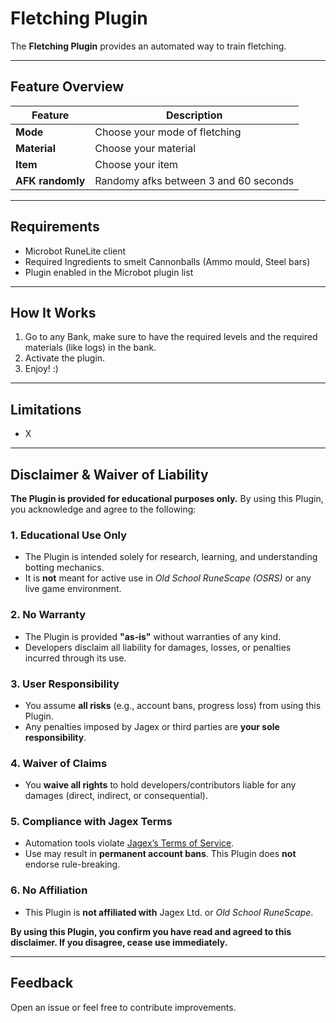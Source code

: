 # Fletching Plugin


The **Fletching Plugin** provides an automated way to train fletching.

---

## Feature Overview

| Feature          | Description                           |
|------------------|---------------------------------------|
| **Mode**         | Choose your mode of fletching         |
| **Material**     | Choose your material                  |
| **Item**         | Choose your item                      |
| **AFK randomly** | Randomy afks between 3 and 60 seconds |

---

## Requirements
- Microbot RuneLite client
- Required Ingredients to smelt Cannonballs (Ammo mould, Steel bars)
- Plugin enabled in the Microbot plugin list

---

## How It Works

1. Go to any Bank, make sure to have the required levels and the required materials (like logs) in the bank.
2. Activate the plugin.
3. Enjoy! :)

---

## Limitations
- X

---

## Disclaimer & Waiver of Liability

**The Plugin is provided for educational purposes only.** By using this Plugin, you acknowledge and agree to the following:

### 1. Educational Use Only
- The Plugin is intended solely for research, learning, and understanding botting mechanics.
- It is **not** meant for active use in *Old School RuneScape (OSRS)* or any live game environment.

### 2. No Warranty
- The Plugin is provided **"as-is"** without warranties of any kind.
- Developers disclaim all liability for damages, losses, or penalties incurred through its use.

### 3. User Responsibility
- You assume **all risks** (e.g., account bans, progress loss) from using this Plugin.
- Any penalties imposed by Jagex or third parties are **your sole responsibility**.

### 4. Waiver of Claims
- You **waive all rights** to hold developers/contributors liable for any damages (direct, indirect, or consequential).

### 5. Compliance with Jagex Terms
- Automation tools violate [Jagex’s Terms of Service](https://www.jagex.com/en-GB/terms).
- Use may result in **permanent account bans**. This Plugin does **not** endorse rule-breaking.

### 6. No Affiliation
- This Plugin is **not affiliated with** Jagex Ltd. or *Old School RuneScape*.

**By using this Plugin, you confirm you have read and agreed to this disclaimer. If you disagree, cease use immediately.**

---

## Feedback
Open an issue or feel free to contribute improvements.

